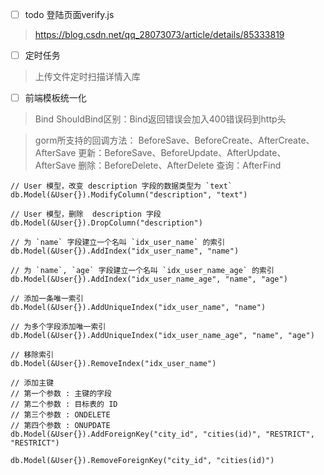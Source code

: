- [ ] todo 登陆页面verify.js
> https://blog.csdn.net/qq_28073073/article/details/85333819

- [ ] 定时任务 
> 上传文件定时扫描详情入库

- [ ] 前端模板统一化 

> Bind ShouldBind区别：Bind返回错误会加入400错误码到http头

> gorm所支持的回调方法：
BeforeSave、BeforeCreate、AfterCreate、AfterSave
更新：BeforeSave、BeforeUpdate、AfterUpdate、AfterSave
删除：BeforeDelete、AfterDelete
查询：AfterFind

```
// User 模型，改变 description 字段的数据类型为 `text`
db.Model(&User{}).ModifyColumn("description", "text")

// User 模型，删除  description 字段
db.Model(&User{}).DropColumn("description")

// 为 `name` 字段建立一个名叫 `idx_user_name` 的索引
db.Model(&User{}).AddIndex("idx_user_name", "name")

// 为 `name`, `age` 字段建立一个名叫 `idx_user_name_age` 的索引
db.Model(&User{}).AddIndex("idx_user_name_age", "name", "age")

// 添加一条唯一索引
db.Model(&User{}).AddUniqueIndex("idx_user_name", "name")

// 为多个字段添加唯一索引
db.Model(&User{}).AddUniqueIndex("idx_user_name_age", "name", "age")

// 移除索引
db.Model(&User{}).RemoveIndex("idx_user_name")

// 添加主键
// 第一个参数 : 主键的字段
// 第二个参数 : 目标表的 ID
// 第三个参数 : ONDELETE
// 第四个参数 : ONUPDATE
db.Model(&User{}).AddForeignKey("city_id", "cities(id)", "RESTRICT", "RESTRICT")

db.Model(&User{}).RemoveForeignKey("city_id", "cities(id)")
```